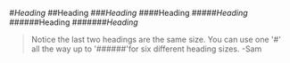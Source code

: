 #_Heading_
##Heading
###_Heading_
####Heading
#####_Heading_
######Heading
#######_Heading_
> Notice the last two headings are the same size. You can use one '#' all
the way up to '######'for six different heading sizes.
> -Sam 

